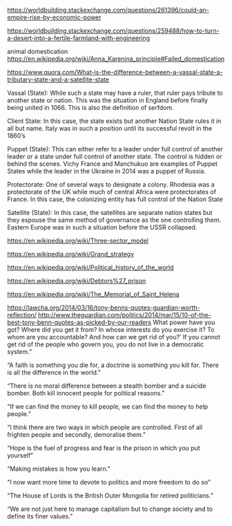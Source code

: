 
https://worldbuilding.stackexchange.com/questions/261396/could-an-empire-rise-by-economic-power

https://worldbuilding.stackexchange.com/questions/259488/how-to-turn-a-desert-into-a-fertile-farmland-with-engineering

animal domestication https://en.wikipedia.org/wiki/Anna_Karenina_principle#Failed_domestication


https://www.quora.com/What-is-the-difference-between-a-vassal-state-a-tributary-state-and-a-satellite-state

Vassal (State): While such a state may have a ruler, that ruler pays tribute to another state or nation. This was the situation in England before finally being united in 1066. This is also the definition of serfdom.

Client State: In this case, the state exists but another Nation State rules it in all but name. Italy was in such a position until its successful revolt in the 1860’s

Puppet (State): This can either refer to a leader under full control of another leader or a state under full control of another state. The control is hidden or behind the scenes. Vichy France and Manchukuo are examples of Puppet States while the leader in the Ukraine in 2014 was a puppet of Russia.

Protectorate: One of several ways to designate a colony. Rhodesia was a protectorate of the UK while much of central Africa were protectorates of France. In this case, the colonizing entity has full control of the Nation State

Satellite (State): In this case, the satellites are separate nation states but they espouse the same method of governance as the one controlling them. Eastern Europe was in such a situation before the USSR collapsed.


https://en.wikipedia.org/wiki/Three-sector_model

https://en.wikipedia.org/wiki/Grand_strategy

https://en.wikipedia.org/wiki/Political_history_of_the_world

https://en.wikipedia.org/wiki/Debtors%27_prison

https://en.wikipedia.org/wiki/The_Memorial_of_Saint_Helena


https://lawcha.org/2014/03/16/tony-benns-quotes-guardian-worth-reflection/ http://www.theguardian.com/politics/2014/mar/15/10-of-the-best-tony-benn-quotes-as-picked-by-our-readers
What power have you got? Where did you get it from? In whose interests do you exercise it? To whom are you accountable? And how can we get rid of you?’ If you cannot get rid of the people who govern you, you do not live in a democratic system.”

“A faith is something you die for, a doctrine is something you kill for. There is all the difference in the world.”

“There is no moral difference between a stealth bomber and a suicide bomber. Both kill innocent people for political reasons.”

“If we can find the money to kill people, we can find the money to help people.”

“I think there are two ways in which people are controlled. First of all frighten people and secondly, demoralise them.”

“Hope is the fuel of progress and fear is the prison in which you put yourself”

“Making mistakes is how you learn.”

“I now want more time to devote to politics and more freedom to do so”

“The House of Lords is the British Outer Mongolia for retired politicians.”

“We are not just here to manage capitalism but to change society and to define its finer values.”

